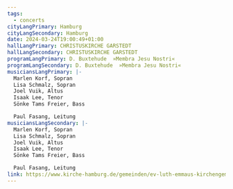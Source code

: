 ```yaml
---
tags:
  - concerts
cityLangPrimary: Hamburg
cityLangSecondary: Hamburg
date: 2024-03-24T19:00:49+01:00
hallLangPrimary: CHRISTUSKIRCHE GARSTEDT
hallLangSecondary: CHRISTUSKIRCHE GARSTEDT
programLangPrimary: D. Buxtehude  »Membra Jesu Nostri«
programLangSecondary: D. Buxtehude  »Membra Jesu Nostri«
musiciansLangPrimary: |-
  Marlen Korf, Sopran
  Lisa Schmalz, Sopran
  Joel Vuik, Altus
  Isaak Lee, Tenor
  Sönke Tams Freier, Bass

  Paul Fasang, Leitung
musiciansLangSecondary: |-
  Marlen Korf, Sopran
  Lisa Schmalz, Sopran
  Joel Vuik, Altus
  Isaak Lee, Tenor
  Sönke Tams Freier, Bass

  Paul Fasang, Leitung
link: https://www.kirche-hamburg.de/gemeinden/ev-luth-emmaus-kirchengemeinde-norderstedt.html
---
```

